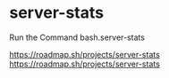 # server-stats
Run the Command bash.server-stats

https://roadmap.sh/projects/server-stats
https://roadmap.sh/projects/server-stats
